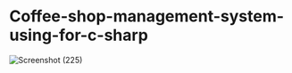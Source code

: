 # Coffee-shop-management-system-using-for-c-sharp


![Screenshot (225)](https://user-images.githubusercontent.com/97075043/227752251-ffdebb84-4c87-436d-b934-c4f00927640a.png)
